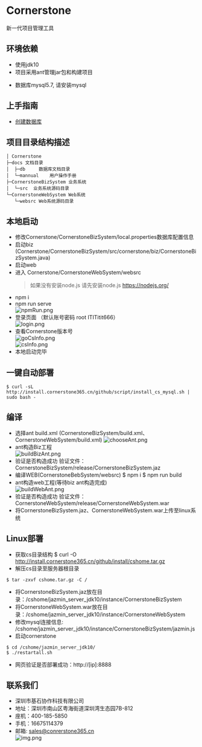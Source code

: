 # Cornerstone
新一代项目管理工具


## 环境依赖

* 使用jdk10
* 项目采用ant管理jar包和构建项目
  
- 数据库mysql5.7, 请安装mysql

## 上手指南

- [创建数据库](docs/db/数据库初始化手册.md)


## 项目目录结构描述
```
│ Cornerstone
├─docs 文档目录
│  ├─db    	数据库文档目录
│  └─mannual    用户操作手册
├─CornerstoneBizSystem 业务系统
│  └─src  业务系统源码目录
└─CornerstoneWebSystem Web系统
   └─websrc Web系统源码目录      
```

## 本地启动
* 修改Cornerstone/CornerstoneBizSystem/local.properties数据库配置信息
* 启动biz (Cornerstone/CornerstoneBizSystem/src/cornerstone/biz/CornerstoneBizSystem.java)
* 启动web
* 进入 Cornerstone/CornerstoneWebSystem/websrc 
  > 如果没有安装node.js 请先安装node.js https://nodejs.org/
* npm i 
* npm run serve<br>
![npmRun.png](images/npmRun.png)
* 登录页面 （默认账号密码 root ITITitit666）<br>
![login.png](images/login.png)<br>
* 查看Cornerstone版本号<br>
![goCsInfo.png](images/goCsInfo.png)<br>
![csInfo.png](images/csInfo.png)<br>
* 本地启动完毕

## 一键自动部署

```
$ curl -sL http://install.cornerstone365.cn/github/script/install_cs_mysql.sh | sudo bash -
```

## 编译
* 选择ant build.xml (CornerstoneBizSystem/build.xml、 CornerstoneWebSystem/build.xml)
![chooseAnt.png](images/chooseAnt.png)
* ant构造Biz工程<br>
![buildBizAnt.png](images/buildBizAnt.png)
* 验证是否构造成功 验证文件：CornerstoneBizSystem/release/CornerstoneBizSystem.jaz
* 编译WEB(CornerstoneBebSystem/websrc)
$ npm i
$ npm run build
* ant构造web工程(等待biz ant构造完成)<br>
![buildWebAnt.png](images/buildWebAnt.png)
* 验证是否构造成功 验证文件：CornerstoneWebSystem/release/CornerstoneWebSystem.war
* 将CornerstoneBizSystem.jaz、CornerstoneWebSystem.war上传至linux系统
## Linux部署
* 获取cs目录结构
$ curl -O http://install.cornerstone365.cn/github/install/cshome.tar.gz
* 解压cs目录至服务器根目录
````
$ tar -zxvf cshome.tar.gz -C /
````
* 将CornerstoneBizSystem.jaz放在目录：/cshome/jazmin_server_jdk10/instance/CornerstoneBizSystem
* 将CornerstoneWebSystem.war放在目录：/cshome/jazmin_server_jdk10/instance/CornerstoneWebSystem
* 修改mysql连接信息: /cshome/jazmin_server_jdk10/instance/CornerstoneBizSystem/jazmin.js
* 启动cornerstone
````
$ cd /cshome/jazmin_server_jdk10/
$ ./restartall.sh
````

* 网页验证是否部署成功：http://[ip]:8888

## 联系我们
* 深圳市基石协作科技有限公司
* 地址：深圳市南山区粤海街道深圳湾生态园7B-812
* 座机：400-185-5850
* 手机：16675114379
* 邮箱: sales@conrerstone365.cn<br>
![img.png](images/wechat.png)
